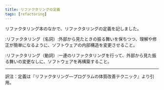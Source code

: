 ```yaml
---
title: リファクタリングの定義
tags: [refactoring]
---
```


リファクタリング本のなかで、リファクタリングの定義を記しました。

:リファクタリング（名詞）:外部から見たときの振る舞いを保ちつつ、理解や修正が簡単になるように、ソフトウェアの内部構造を変更させること。 

:リファクタリング（動詞）:一連のリファクタリングを行って、外部から見た振る舞いの変更なしに、ソフトウェアを再構築すること。 

----

訳注：定義は『リファクタリング—プログラムの体質改善テクニック』より引用。
